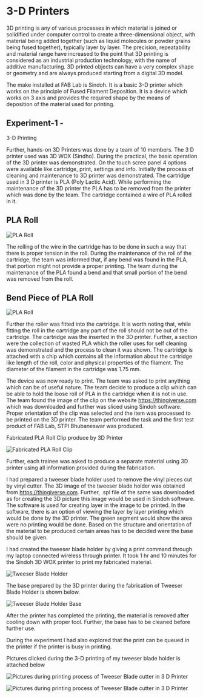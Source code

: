 # 3-D Printers 

3D printing is any of various processes in which material is joined or solidified under computer control to create a three-dimensional object, with material being added together (such as liquid molecules or powder grains being fused together), typically layer by layer. The precision, repeatability and material range have increased to the point that 3D printing is considered as an industrial production technology, with the name of additive manufacturing. 3D printed objects can have a very complex shape or geometry and are always produced starting from a digital 3D model.

The make installed at FAB Lab is Sindoh. It is a basic 3-D printer which works on the principle of Fused Filament Deposition. It is a device which works on 3 axis and provides the required shape by the means of deposition of the material used for printing.

## Experiment-1 - 

3-D Printing

Further, hands-on 3D Printers was done by a team of 10 members. The 3 D printer used was 3D WOX (Sindho). During the practical, the basic operation of the 3D printer was demonstrated. On the touch scree panel 4 options were available like cartridge, print, settings and info. Initially the process of cleaning and maintenance to 3D printer was demonstrated. The cartridge used in 3 D printer is PLA (Poly Lactic Acid). While performing the maintenance of the 3D printer the PLA has to be removed from the printer which was done by the team. The cartridge contained a wire of PLA rolled in it. 

## PLA Roll

![PLA Roll](img/PLA-roll.jpg "PLA Roll")


The rolling of the wire in the cartridge has to be done in such a way that there is proper tension in the roll. During the maintenance of the roll of the cartridge, the team was informed that, if any bend was found in the PLA, that portion might not provide a proper printing. The team during the maintenance of the PLA found a bend and that small portion of the bend was removed from the roll.

## Bend Piece of PLA Roll

![PLA Roll](img/Bendedpiece-PLA-Roll.jpg "Bended Piece of PLA Roll")

 Further the roller was fitted into the cartridge. It is worth noting that, while fitting the roll in the cartridge any part of the roll should not be out of the cartridge. The cartridge was the inserted in the 3D printer. Further, a section were the collection of wasted PLA which the roller uses for self cleaning was demonstrated and the process to clean it was shown. The cartridge is attached with a chip which contains all the information about the cartridge like length of the roll, color and physical properties of the filament. The diameter of the filament in the cartridge was 1.75 mm.

The device was now ready to print. The team was asked to print anything which can be of useful nature. The team decide to produce a clip which can be able to hold the loose roll of PLA in the cartridge when it is not in use. The team found the image of the clip on the website https://thingiverse.com which was downloaded and further was sliced using Sindoh software. Proper orientation of the clip was selected and the item was processed to be printed on the 3D printer. The team performed the task and the first test product of FAB Lab, STPI Bhubaneswar was produced.

 Fabricated PLA Roll Clip produce by 3D Printer

![Fabricated PLA Roll Clip](img/fabricated-clip.jpg "Fabricated PLA Roll Clip")

Further, each trainee was asked to produce a separate material using 3D printer using all information provided during the fabrication. 

I had prepared a tweeser blade holder used to remove the vinyl pieces cut by vinyl cutter. The 3D image of the tweeser blade holder was obtained from https://thingiverse.com. Further, .spl file of the same was downloaded as for creating the 3D picture this image would be used in Sindoh software. The software is used for creating layer in the image to be printed. In the software, there is an option of viewing the layer by layer printing which would be done by the 3D printer. The green segment would show the area were no printing would be done. Based on the structure and orientation of the material to be produced certain areas has to be decided were the base should be given. 

I had created the tweeser blade holder by giving a print command through my laptop connected wireless through printer. It took 1 hr and 10 minutes for the Sindoh 3D WOX printer to print my fabricated material.

![Tweeser Blade Holder](img/tweeserbladeholder.jpg "Fabricated Tweeser Blade Holder")

The base prepared by the 3D printer during the fabrication of Tweeser Blade Holder is shown below.

![Tweeser Blade Holder Base](img/tweeserbladebase.jpg "Base prepared 3D printer")

After the printer has completed the printing, the material is removed after cooling down with proper tool. Further, the base has to be cleaned before further use.

During the experiment I had also explored that the print can be queued in the printer if the printer is busy in printing.

Pictures clicked during the 3-D printing of my tweeser blade holder is attached below

![Pictures during printing process of Tweeser Blade cutter in 3 D Printer](img/pic-3d-printing-process.jpg "Pictures during printing process of Tweeser Blade cutter in 3 D Printer")

![Pictures during printing process of Tweeser Blade cutter in 3 D Printer](img/pic-3d-printing-process-2.jpg "Pictures during printing process of Tweeser Blade cutter in 3 D Printer")
